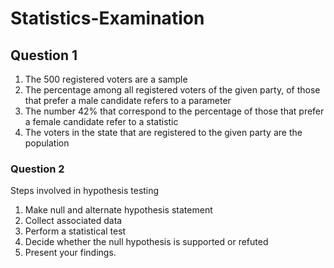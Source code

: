 # Statistics-Examination
## Question 1
1. The 500 registered voters are a sample
2. The percentage among all registered voters of the given party, of those that prefer a male candidate refers to a parameter
3. The number 42% that correspond to the percentage of those that prefer a female candidate refer to a statistic
4. The voters in the state that are registered to the given party are the population

### Question 2
Steps involved in hypothesis testing
1. Make null and alternate hypothesis statement
2. Collect associated data
3. Perform a statistical test
4. Decide whether the null hypothesis is supported or refuted
5. Present your findings.

